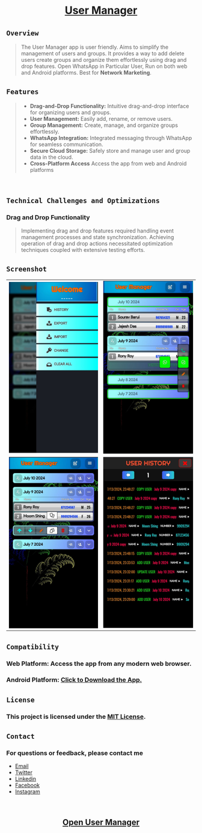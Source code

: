 <h1 align="center"> <a href="https://elsesourav.github.io/user-manager">User Manager</a></h1>


 ## `Overview`
 > The User Manager app is user friendly. Aims to simplify the management of users and groups. It provides a way to add delete users create groups and organize them effortlessly using drag and drop features. Open WhatsApp in Particular User, Run on both web and Android platforms. Best for **Network Marketing**.

## `Features`
> - **Drag-and-Drop Functionality:** Intuitive drag-and-drop interface for organizing users and groups.
> - **User Management:** Easily add, rename, or remove users.
> - **Group Management:** Create, manage, and organize groups effortlessly.
> - **WhatsApp Integration:** Integrated messaging through WhatsApp for seamless communication.
> - **Secure Cloud Storage:** Safely store and manage user and group data in the cloud.
> - **Cross-Platform Access** Access the app from web and Android platforms

<br>

## `Technical Challenges and Optimizations`
### Drag and Drop Functionality
> Implementing drag and drop features required handling event management processes and state synchronization. Achieving operation of drag and drop actions necessitated optimization techniques coupled with extensive testing efforts.

## `Screenshot`
<table>
  <tr>
    <td>
      <img src="./src/img/img2.jpeg">
    </td>
    <td>
      <img src="./src/img/img1.jpeg">
    </td>
  </tr>
  <tr>
    <td>
      <img src="./src/img/img0.jpeg">
    </td>
    <td>
      <img src="./src/img/img3.jpeg">
    </td>
  </tr>
</table>

## `Compatibility`
### Web Platform: Access the app from any modern web browser.
### Android Platform: [Click to Download the App.]()

## `License`

### This project is licensed under the [MIT License](./LICENSE.md).

## `Contact`

### For questions or feedback, please contact me

-  [Email](https://elsesourav@gmail.com)
-  [Twitter](https://twitter.com/elsesourav)
-  [Linkedin](https://linkedin.com/in/elsesourav)
-  [Facebook](https://fb.com/elsesourav)
-  [Instagram](https://instagram.com/elsesourav)

<br />

<h2 align="center"> <a href="https://elsesourav.github.io/user-manager">Open User Manager</a></h2>
